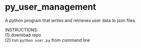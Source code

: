 # py_user_management
A python program that writes and retrieves user data to json files.</br>

INSTRUCTIONS: </br>
(1) download repo </br>
(2) run `python user.py` from command line
